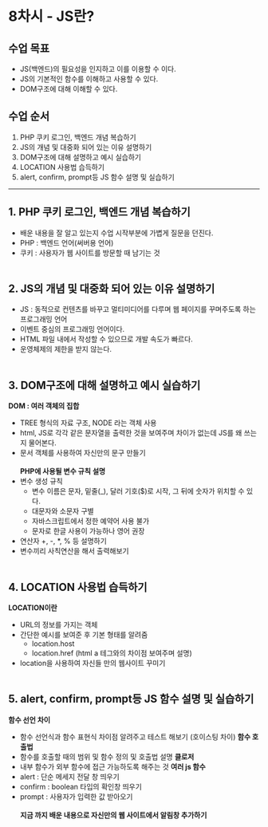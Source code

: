 # 8차시 - JS란?
 ## 수업 목표
 - JS(백엔드)의 필요성을 인지하고 이를 이용할 수 이다.
 - JS의 기본적인 함수를 이해하고 사용할 수 있다.
 - DOM구조에 대해 이해할 수 있다.
 ## 수업 순서
1. PHP 쿠키 로그인, 백엔드 개념 복습하기
2. JS의 개념 및 대중화 되어 있는 이유 설명하기 
3. DOM구조에 대해 설명하고 예시 실습하기
4. LOCATION 사용법 습득하기
5. alert, confirm, prompt등 JS 함수 설명 및 실습하기
------------------------
 ## 1. PHP 쿠키 로그인, 백엔드 개념 복습하기
 - 배운 내용을 잘 알고 있는지 수업 시작부분에 가볍게 질문을 던진다.
 - PHP : 백엔드 언어(써버용 언어)
 - 쿠키 : 사용자가 웹 사이트를 방문할 때 남기는 것
<br><br>
 ## 2. JS의 개념 및 대중화 되어 있는 이유 설명하기
 - JS : 동적으로 컨텐츠를 바꾸고 멀티미디어를 다루며 웹 페이지를 꾸며주도록 하는 프로그래밍 언어
 - 이벤트 중심의 프로그래밍 언어이다.
 - HTML 파일 내에서 작성할 수 있으므로 개발 속도가 빠르다.
 - 운영체제의 제한을 받지 않는다.
<br><br>
 ## 3. DOM구조에 대해 설명하고 예시 실습하기
**DOM : 여러 객체의 집합**  
- TREE 형식의 자료 구조, NODE 라는 객체 사용
- html, JS로 각각 같은 문자열을 출력한 것을 보여주며 차이가 없는데 JS를 왜 쓰는지 물어본다.
 - 문서 객체를 사용하여 자신만의 문구 만들기
<br><br>
 **PHP에 사용될 변수 규칙 설명** 
- 변수 생성 규칙
    - 변수 이름은 문자, 밑줄(_), 달러 기호($)로 시작, 그 뒤에 숫자가 위치할 수 있다.
    - 대문자와 소문자 구별
    - 자바스크립트에서 정한 예약어 사용 불가
    - 문자로 한글 사용이 가능하나 영어 권장
 - 연산자 +, -, *, % 등 설명하기
 - 변수끼리 사칙연산을 해서 출력해보기
<br><br>
 ## 4. LOCATION 사용법 습득하기
**LOCATION이란**
- URL의 정보를 가지는 객체
- 간단한 예시를 보여준 후 기본 형태를 알려줌
    - location.host
    - location.href (html a 테그와의 차이점 보여주며 설명)
- location을 사용하여 자신들 만의 웹사이트 꾸미기
 <br><br>
## 5. alert, confirm, prompt등 JS 함수 설명 및 실습하기
**함수 선언 차이**
- 함수 선언식과 함수 표현식 차이점 알려주고 테스트 해보기 (호이스팅 차이)
 **함수 호출법**
- 함수를 호출할 때의 범위 및 함수 정의 및 호출법 설명
 **클로저**
- 내부 함수가 외부 함수에 접근 가능하도록 해주는 것
 **여러 js 함수**
- alert : 단순 메세지 전달 창 띄우기
- confirm : boolean 타입의 확인창 띄우기
- prompt : 사용자가 입력한 값 받아오기
<br><br>
 **지금 까지 배운 내용으로 자신만의 웹 사이트에서 알림창 추가하기**
